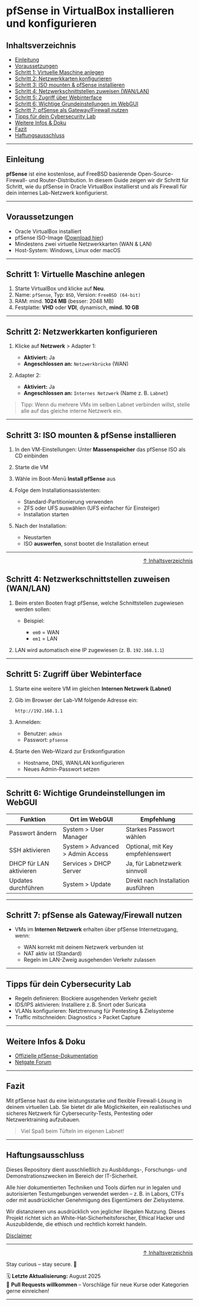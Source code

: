 # pfSense in VirtualBox installieren und konfigurieren

## Inhaltsverzeichnis
- [Einleitung](#einleitung)
- [Voraussetzungen](#voraussetzungen)
- [Schritt 1: Virtuelle Maschine anlegen](#schritt-1-virtuelle-maschine-anlegen)
- [Schritt 2: Netzwerkkarten konfigurieren](#schritt-2-netzwerkkarten-konfigurieren)
- [Schritt 3: ISO mounten & pfSense installieren](#schritt-3-iso-mounten--pfsense-installieren)
- [Schritt 4: Netzwerkschnittstellen zuweisen (WAN/LAN)](#schritt-4-netzwerkschnittstellen-zuweisen-wanlan)
- [Schritt 5: Zugriff über Webinterface](#schritt-5-zugriff-über-webinterface)
- [Schritt 6: Wichtige Grundeinstellungen im WebGUI](#schritt-6-wichtige-grundeinstellungen-im-webgui)
- [Schritt 7: pfSense als Gateway/Firewall nutzen](#schritt-7-pfsense-als-gatewayfirewall-nutzen)
- [Tipps für dein Cybersecurity Lab](#tipps-für-dein-cybersecurity-lab)
- [Weitere Infos & Doku](#weitere-infos--doku)
- [Fazit](#fazit)
- [Haftungsausschluss](#haftungsausschluss)

----


## Einleitung

**pfSense** ist eine kostenlose, auf FreeBSD basierende Open-Source-Firewall- und Router-Distribution. In diesem Guide zeigen wir dir Schritt für Schritt, wie du pfSense in Oracle VirtualBox installierst und als Firewall für dein internes Lab-Netzwerk konfigurierst.

---

## Voraussetzungen

* Oracle VirtualBox installiert
* pfSense ISO-Image ([Download hier](https://www.pfsense.org/download/))
* Mindestens zwei virtuelle Netzwerkkarten (WAN & LAN)
* Host-System: Windows, Linux oder macOS

---

## Schritt 1: Virtuelle Maschine anlegen

1. Starte VirtualBox und klicke auf **Neu**.
2. Name: `pfSense`, Typ: `BSD`, Version: `FreeBSD (64-bit)`
3. RAM: mind. **1024 MB** (besser: 2048 MB)
4. Festplatte: **VHD** oder **VDI**, dynamisch, **mind. 10 GB**

---

## Schritt 2: Netzwerkkarten konfigurieren

1. Klicke auf **Netzwerk** > Adapter 1:

   * **Aktiviert:** Ja
   * **Angeschlossen an:** `Netzwerkbrücke` (WAN)
2. Adapter 2:

   * **Aktiviert:** Ja
   * **Angeschlossen an:** `Internes Netzwerk` (Name z. B. `Labnet`)

> Tipp: Wenn du mehrere VMs im selben Labnet verbinden willst, stelle alle auf das gleiche interne Netzwerk ein.

---

## Schritt 3: ISO mounten & pfSense installieren

1. In den VM-Einstellungen: Unter **Massenspeicher** das pfSense ISO als CD einbinden
2. Starte die VM
3. Wähle im Boot-Menü **Install pfSense** aus
4. Folge dem Installationsassistenten:

   * Standard-Partitionierung verwenden
   * ZFS oder UFS auswählen (UFS einfacher für Einsteiger)
   * Installation starten
5. Nach der Installation:

   * Neustarten
   * ISO **auswerfen**, sonst bootet die Installation erneut

---

<div align=right>

[↑ Inhaltsverzeichnis](#inhaltsverzeichnis)

</div>

## Schritt 4: Netzwerkschnittstellen zuweisen (WAN/LAN)

1. Beim ersten Booten fragt pfSense, welche Schnittstellen zugewiesen werden sollen:

   * Beispiel:

     * `em0` = WAN
     * `em1` = LAN
2. LAN wird automatisch eine IP zugewiesen (z. B. `192.168.1.1`)

---

## Schritt 5: Zugriff über Webinterface

1. Starte eine weitere VM im gleichen **Internen Netzwerk (Labnet)**
2. Gib im Browser der Lab-VM folgende Adresse ein:

   ```http
   http://192.168.1.1
   ```
3. Anmelden:

   * Benutzer: `admin`
   * Passwort: `pfsense`

4. Starte den Web-Wizard zur Erstkonfiguration

   * Hostname, DNS, WAN/LAN konfigurieren
   * Neues Admin-Passwort setzen

---

## Schritt 6: Wichtige Grundeinstellungen im WebGUI

| Funktion                | Ort im WebGUI                    | Empfehlung                         |
| ----------------------- | -------------------------------- | ---------------------------------- |
| Passwort ändern         | System > User Manager            | Starkes Passwort wählen            |
| SSH aktivieren          | System > Advanced > Admin Access | Optional, mit Key empfehlenswert   |
| DHCP für LAN aktivieren | Services > DHCP Server           | Ja, für Labnetzwerk sinnvoll       |
| Updates durchführen     | System > Update                  | Direkt nach Installation ausführen |

---

## Schritt 7: pfSense als Gateway/Firewall nutzen

* VMs im **Internen Netzwerk** erhalten über pfSense Internetzugang, wenn:

  * WAN korrekt mit deinem Netzwerk verbunden ist
  * NAT aktiv ist (Standard)
  * Regeln im LAN-Zweig ausgehenden Verkehr zulassen

---

## Tipps für dein Cybersecurity Lab

* Regeln definieren: Blockiere ausgehenden Verkehr gezielt
* IDS/IPS aktivieren: Installiere z. B. Snort oder Suricata
* VLANs konfigurieren: Netztrennung für Pentesting & Zielsysteme
* Traffic mitschneiden: Diagnostics > Packet Capture

---

## Weitere Infos & Doku

* [Offizielle pfSense-Dokumentation](https://docs.netgate.com/pfsense/en/latest/)
* [Netgate Forum](https://forum.netgate.com/)

---

## Fazit

Mit pfSense hast du eine leistungsstarke und flexible Firewall-Lösung in deinem virtuellen Lab. Sie bietet dir alle Möglichkeiten, ein realistisches und sicheres Netzwerk für Cybersecurity-Tests, Pentesting oder Netzwerktraining aufzubauen.

> Viel Spaß beim Tüfteln im eigenen Labnet!

---

## Haftungsausschluss

Dieses Repository dient ausschließlich zu Ausbildungs-, Forschungs- und Demonstrationszwecken im Bereich der IT-Sicherheit.

Alle hier dokumentierten Techniken und Tools dürfen nur in legalen und autorisierten Testumgebungen verwendet werden – z. B. in Labors, CTFs oder mit ausdrücklicher Genehmigung des Eigentümers der Zielsysteme.

Wir distanzieren uns ausdrücklich von jeglicher illegalen Nutzung.
Dieses Projekt richtet sich an White-Hat-Sicherheitsforscher, Ethical Hacker und Auszubildende, die ethisch und rechtlich korrekt handeln.

[Disclaimer](/00-disclaimer/disclaimer.md)

--- 

<div align=right>

[↑ Inhaltsverzeichnis](#inhaltsverzeichnis)

</div>

Stay curious – stay secure. 🔐

🗓️ **Letzte Aktualisierung:** August 2025  
🤝 **Pull Requests willkommen** – Vorschläge für neue Kurse oder Kategorien gerne einreichen!

---
